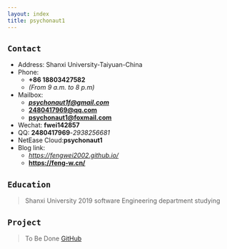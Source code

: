 ```yaml
---
layout: index
title: psychonaut1
---
```

## **`Contact`**
- Address: Shanxi University-Taiyuan-China
- Phone: 
  - **+86 18803427582** 
  - *(From 9 a.m. to 8 p.m)*
- Mailbox:
  - ***psychonaut1f@gmail.com***
  - **2480417969@qq.com**
  - **psychonaut1@foxmail.com**
- Wechat: **fwei142857**
- QQ: **2480417969**-*2938256681*
- NetEase Cloud:**psychonaut1**
- Blog link:
  - *<https://fengwei2002.github.io/>*
  - **<https://feng-w.cn/>**

## **`Education`**

>Shanxi University 2019 software Engineering department studying

## **`Project`**
>To Be Done 
[GitHub](https://github.com/fengwei2002)
